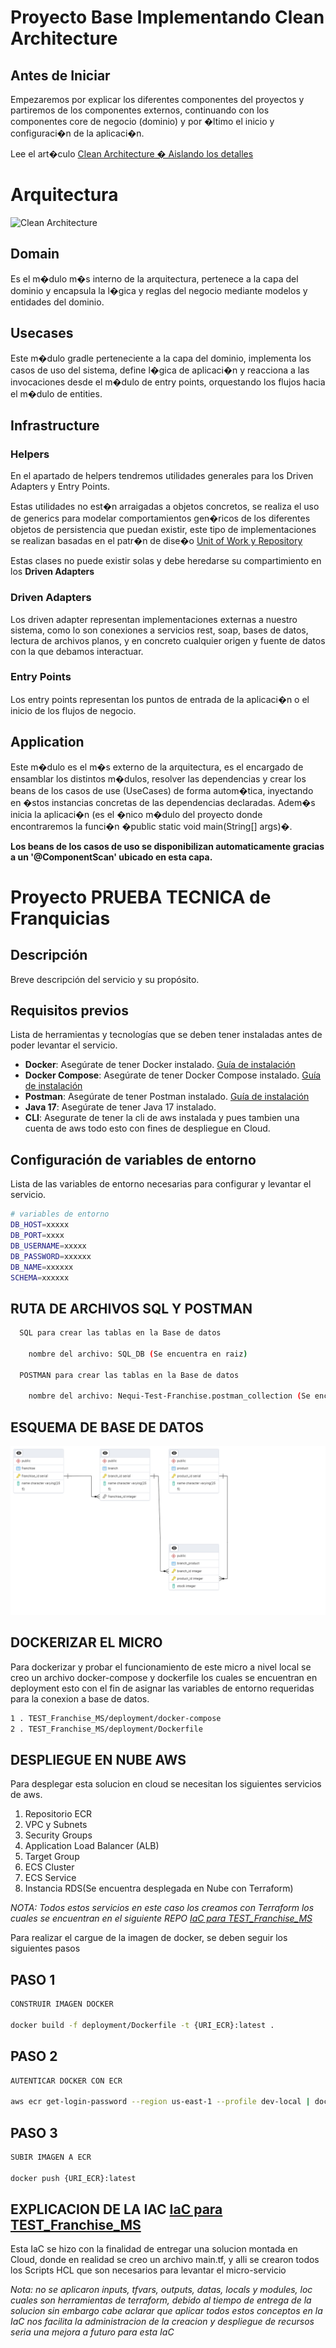 # Proyecto Base Implementando Clean Architecture

## Antes de Iniciar

Empezaremos por explicar los diferentes componentes del proyectos y partiremos de los componentes externos, continuando con los componentes core de negocio (dominio) y por �ltimo el inicio y configuraci�n de la aplicaci�n.

Lee el art�culo [Clean Architecture � Aislando los detalles](https://medium.com/bancolombia-tech/clean-architecture-aislando-los-detalles-4f9530f35d7a)

# Arquitectura

![Clean Architecture](https://miro.medium.com/max/1400/1*ZdlHz8B0-qu9Y-QO3AXR_w.png)

## Domain

Es el m�dulo m�s interno de la arquitectura, pertenece a la capa del dominio y encapsula la l�gica y reglas del negocio mediante modelos y entidades del dominio.

## Usecases

Este m�dulo gradle perteneciente a la capa del dominio, implementa los casos de uso del sistema, define l�gica de aplicaci�n y reacciona a las invocaciones desde el m�dulo de entry points, orquestando los flujos hacia el m�dulo de entities.

## Infrastructure

### Helpers

En el apartado de helpers tendremos utilidades generales para los Driven Adapters y Entry Points.

Estas utilidades no est�n arraigadas a objetos concretos, se realiza el uso de generics para modelar comportamientos
gen�ricos de los diferentes objetos de persistencia que puedan existir, este tipo de implementaciones se realizan
basadas en el patr�n de dise�o [Unit of Work y Repository](https://medium.com/@krzychukosobudzki/repository-design-pattern-bc490b256006)

Estas clases no puede existir solas y debe heredarse su compartimiento en los **Driven Adapters**

### Driven Adapters

Los driven adapter representan implementaciones externas a nuestro sistema, como lo son conexiones a servicios rest,
soap, bases de datos, lectura de archivos planos, y en concreto cualquier origen y fuente de datos con la que debamos
interactuar.

### Entry Points

Los entry points representan los puntos de entrada de la aplicaci�n o el inicio de los flujos de negocio.

## Application

Este m�dulo es el m�s externo de la arquitectura, es el encargado de ensamblar los distintos m�dulos, resolver las dependencias y crear los beans de los casos de use (UseCases) de forma autom�tica, inyectando en �stos instancias concretas de las dependencias declaradas. Adem�s inicia la aplicaci�n (es el �nico m�dulo del proyecto donde encontraremos la funci�n �public static void main(String[] args)�.

**Los beans de los casos de uso se disponibilizan automaticamente gracias a un '@ComponentScan' ubicado en esta capa.**



# Proyecto PRUEBA TECNICA de Franquicias

## Descripción
Breve descripción del servicio y su propósito.

## Requisitos previos
Lista de herramientas y tecnologías que se deben tener instaladas antes de poder levantar el servicio.

- **Docker**: Asegúrate de tener Docker instalado. [Guía de instalación](https://docs.docker.com/get-docker/)
- **Docker Compose**: Asegúrate de tener Docker Compose instalado. [Guía de instalación](https://docs.docker.com/compose/install/)
- **Postman**: Asegúrate de tener Postman instalado. [Guía de instalación](https://www.postman.com/downloads/)
- **Java 17**: Asegúrate de tener Java 17 instalado.
- **CLI**: Asegurate de tener la cli de aws instalada y pues tambien una cuenta de aws todo esto con fines de despliegue en Cloud.

## Configuración de variables de entorno
Lista de las variables de entorno necesarias para configurar y levantar el servicio.

```bash
# variables de entorno 
DB_HOST=xxxxx
DB_PORT=xxxx
DB_USERNAME=xxxxx
DB_PASSWORD=xxxxxx
DB_NAME=xxxxxx
SCHEMA=xxxxxx
```
## RUTA DE ARCHIVOS SQL Y POSTMAN
```bash
  SQL para crear las tablas en la Base de datos

    nombre del archivo: SQL_DB (Se encuentra en raiz)
  
  POSTMAN para crear las tablas en la Base de datos

    nombre del archivo: Nequi-Test-Franchise.postman_collection (Se encuentra en raiz)
```

## ESQUEMA DE BASE DE DATOS


![Clean Architecture](Schema.png)


## DOCKERIZAR EL MICRO
Para dockerizar y probar el funcionamiento de este micro a nivel local se creo un archivo docker-compose y dockerfile los cuales se encuentran en deployment
esto con el fin de asignar las variables de entorno requeridas para la conexion a base de datos.
```bash
1 . TEST_Franchise_MS/deployment/docker-compose
2 . TEST_Franchise_MS/deployment/Dockerfile
```

## DESPLIEGUE EN NUBE AWS
Para desplegar esta solucion en cloud se necesitan los siguientes servicios de aws.

1. Repositorio ECR
2. VPC y Subnets
3. Security Groups
4. Application Load Balancer (ALB)
5. Target Group
6. ECS Cluster
7. ECS Service
8. Instancia RDS(Se encuentra desplegada en Nube con Terraform)

_NOTA: Todos estos servicios en este caso los creamos con Terraform los cuales
se encuentran en el siguiente REPO [IaC para TEST_Franchise_MS](https://github.com/Inge-David98/Franchise_Base_IaC)_



Para realizar el cargue de la imagen de docker, se deben seguir los siguientes pasos

## PASO 1
```bash
CONSTRUIR IMAGEN DOCKER

docker build -f deployment/Dockerfile -t {URI_ECR}:latest .
```
## PASO 2

```bash
AUTENTICAR DOCKER CON ECR

aws ecr get-login-password --region us-east-1 --profile dev-local | docker login --username AWS --password-stdin {URI_ECR}

```
## PASO 3

```bash
SUBIR IMAGEN A ECR

docker push {URI_ECR}:latest
```

## EXPLICACION DE LA IAC [IaC para TEST_Franchise_MS](https://github.com/Inge-David98/Franchise_Base_IaC)

Esta IaC se hizo con la finalidad de entregar una solucion montada en Cloud, donde en realidad se creo un archivo
main.tf, y alli se crearon todos los Scripts HCL que son necesarios para levantar el micro-servicio

_Nota: no se aplicaron inputs, tfvars, outputs, datas, locals y modules, loc cuales son herramientas de terraform, debido al tiempo de entrega de la solucion
sin embargo cabe aclarar que aplicar todos estos conceptos en la IaC nos facilita la administracion de la creacion y despliegue de recursos
seria una mejora a futuro para esta IaC_




